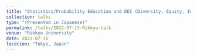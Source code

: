 ```yaml
---
title: "Statistics/Probability Education and DEI (Diversity, Equity, Inclusivity)"
collection: talks
type: "(Presented in Japanese)"
permalink: /talks/2022-07-15-Rikkyo-talk
venue: "Rikkyo University"
date: 2022-07-15
location: "Tokyo, Japan"
---
```

